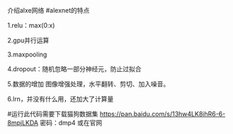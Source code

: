 介绍alxe网络
#alexnet的特点

1.relu：max(0:x)

2.gpu并行运算

3.maxpooling

4.dropout：随机忽略一部分神经元，防止过拟合

5.数据的增加 图像增强处理，水平翻转、剪切、加入噪音。

6.lrn，并没有什么用，还加大了计算量

#运行此代码需要下载猫狗数据集 https://pan.baidu.com/s/13hw4LK8ihR6-6-8mpjLKDA 密码：dmp4 或在官网
